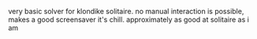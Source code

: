 very basic solver for klondike solitaire. no manual interaction is possible, makes a good screensaver it's chill. approximately as good at solitaire as i am
